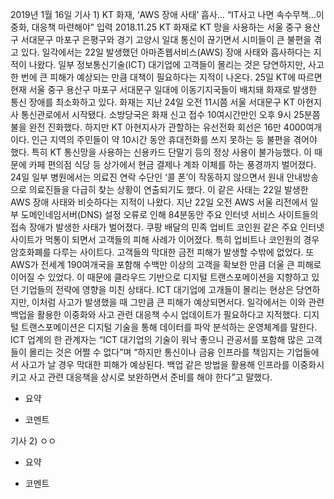 2019년 1월 16일
기사 1)
KT 화재, ‘AWS 장애 사태’ 흡사… “IT사고 나면 속수무책…이중화, 대응책 마련해야”
입력 2018.11.25
KT 화재로 KT 망을 사용하는 서울 중구 용산구 서대문구 마포구 은평구와 경기 고양시 일대 통신이 끊기면서 시미들이 큰 불편을 겪고 있다. 일각에서는 22일 발생했던 아마존웹서비스(AWS) 장애 사태와 흡사하다는 지적이 나왔다. 일부 정보통신기술(ICT) 대기업에 고객들이 몰리는 것은 당연하지만, 사고 한 번에 큰 피해가 예상되는 만큼 대책이 필요하다는 지적이 나온다.
25일 KT에 따르면 현재 서울 중구 용산구 마포구 서대문구 일대에 이동기지국들이 배치돼 화재로 발생한 통신 장애를 최소화하고 있다. 화재는 지난 24일 오전 11시쯤 서울 서대문구 KT 아현지사 통신관로에서 시작됐다. 소방당국은 화재 신고 접수 10여시간만인 오후 9시 25분쯤 불을 완전 진화했다. 하지만 KT 아현지사가 관할하는 유선전화 회선은 16만 4000여개이다.
인근 지역의 주민들이 약 10시간 동안 휴대전화를 쓰지 못하는 등 불편을 겪어야 했다. 특히 KT 통신망을 사용하는 신용카드 단말기 등의 정상 사용이 불가능했다. 이 때문에 카페 편의점 식당 등 상가에서 현금 결제나 계좌 이체를 하는 풍경까지 벌어졌다. 24일 일부 병원에서는 의료진 연락 수단인 ‘콜 폰’이 작동하지 않으면서 원내 안내방송으로 의료진들을 다급히 찾는 상황이 연출되기도 했다.
이 같은 사태는 22일 발생한 AWS 장애 사태와 비슷하다는 지적이 나왔다. 지난 22일 오전 AWS 서울 리전에서 일부 도메인네임서버(DNS) 설정 오류로 인해 84분동안 주요 인터넷 서비스 사이트들의 접속 장애가 발생한 사태가 벌어졌다. 쿠팡 배달의 민족 업비트 코인원 같은 주요 인터넷 사이트가 먹통이 되면서 고객들의 피해 사례가 이어졌다. 특히 업비트나 코인원의 경우 암호화폐를 다루는 사이트다. 고객들의 막대한 금전 피해가 발생할 수밖에 없었다. 또 AWS가 전세계 190여개국을 포함해 수백만 이상의 고객을 확보한 만큼 더울 큰 피해로 이어질 수 있었다.
이 때문에 클라우드 기반으로 디지털 트랜스포메이션을 지향하고 있던 기업들의 전략에 영향을 미친 상태다. ICT 대기업에 고개들이 몰리는 현상은 당연하지만, 이처럼 사고가 발생했을 때 그만큼 큰 피해가 예상되면서다. 일각에서는 이와 관련 백업을 활용한 이중화와 사고 관련 대응책 수시 업데이트가 필요하다고 지적했다. 디지털 트랜스포메이션은 디지털 기술을 통해 데이터를 파악 분석하는 운영체계를 말한다.
ICT 업계의 한 관계자는 “ICT 대기업의 기술이 워낙 좋으니 관공서를 포함해 많은 고객들이 몰리는 것은 어쩔 수 없다”며 “하지만 통신이나 금융 인프라를 책임지는 기업들에서 사고가 날  경우 막대한 피해가 예상된다. 백업 같은 방법을 활용해 인프라를 이중화시키고 사고 관련 대응책을 상시로 보완하면서 준비를 해야 한다”고 말했다.
-	요약


-	코멘트
 
기사 2)
ㅇㅇ
 
-	요약


-	코멘트



